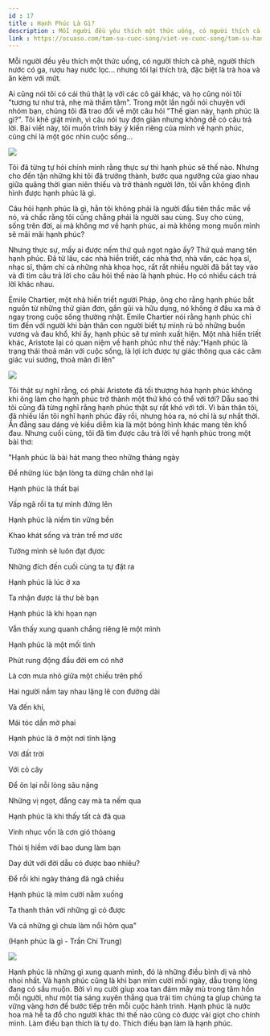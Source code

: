 ```yaml
---
id : 17
title : Hạnh Phúc Là Gì?
description : Mỗi người đều yêu thích một thức uống, có người thích cà phê, người thích nước có ga, rượu hay nước lọc... nhưng tôi lại thích trà, đặc biệt là trà hoa và ăn kèm với mứt.
link : https://ocuaso.com/tam-su-cuoc-song/viet-ve-cuoc-song/tam-su-hanh-phuc-la-gi.html
---
```


Mỗi người đều yêu thích một thức uống, có người thích cà phê, người thích
nước có ga, rượu hay nước lọc... nhưng tôi lại thích trà, đặc biệt là trà
hoa và ăn kèm với mứt.

Ai cũng nói tôi có cái thú thật lạ với các cô gái khác, và họ cũng nói tôi
"tương tư như trà, nhẹ mà thấm tâm". Trong một lần ngồi nói chuyện với nhóm
bạn, chúng tôi đã trao đổi về một câu hỏi "Thế gian này, hạnh phúc là gì?".
Tôi khẽ giật mình, vì câu nói tuy đơn giản nhưng không dễ có câu trả lời.
Bài viết này, tôi muốn trình bày ý kiến riêng của mình về hạnh phúc, cũng
chỉ là một góc nhìn cuộc sống...

![](https://ocuaso.com/wp-content/uploads/2016/11/hanh-phuc-la-gi.jpg)

Tôi đã từng tự hỏi chính mình rằng thực sự thì hạnh phúc sẽ thế nào. Nhưng
cho đến tận những khi tôi đã trưởng thành, bước qua ngưỡng cửa giao nhau
giữa quãng thời gian niên thiếu và trở thành người lớn, tôi vẫn không định
hình được hạnh phúc là gì.

Câu hỏi hạnh phúc là gì, hẳn tôi không phải là người đầu tiên thắc mắc về
nó, và chắc rằng tôi cũng chẳng phải là người sau cùng. Suy cho cùng, sống
trên đời, ai mà không mơ về hạnh phúc, ai mà không mong muốn mình sẽ mãi
mãi hạnh phúc?

Nhưng thực sự, mấy ai được nếm thứ quả ngọt ngào ấy? Thứ quả mang tên hạnh
phúc. Đã từ lâu, các nhà hiền triết, các nhà thơ, nhà văn, các họa sĩ, nhạc
sĩ, thậm chí cả những nhà khoa học, rất rất nhiều người đã bắt tay vào và
đi tìm câu trả lời cho câu hỏi thế nào là hạnh phúc. Họ có nhiều cách trả
lời khác nhau.

Émile Chartier, một nhà hiền triết người Pháp, ông cho rằng hạnh phúc bắt
nguồn từ những thứ giản đơn, gần gũi và hữu dụng, nó không ở đâu xa mà ở
ngay trong cuộc sống thường nhật. Émile Chartier nói rằng hạnh phúc chỉ
tìm đến với người khi bản thân con người biết tự mình rủ bỏ những buồn vương
và đau khổ, khi ấy, hạnh phúc sẽ tự mình xuất hiện. Một nhà hiền triết khác,
Aristote lại có quan niệm về hạnh phúc như thế này:"Hạnh phúc là trạng thái
thoả mãn với cuộc sống, là lợi ích được tự giác thông qua các cảm giác vui
sướng, thoả mãn đi lên"

![](https://ocuaso.com/wp-content/uploads/2016/11/hanh-phuc-la-gi-2.jpg)

Tôi thật sự nghĩ rằng, có phải Aristote đã tối thượng hóa hạnh phúc không
khi ông làm cho hạnh phúc trở thành một thứ khó có thể với tới? Dẫu sao
thì tôi cũng đã từng nghĩ rằng hạnh phúc thật sự rất khó với tới. Vì bản
thân tôi, đã nhiều lần tôi nghĩ hạnh phúc đây rồi, nhưng hóa ra, nó chỉ
là sự nhất thời. Ẩn đằng sau dáng vẻ kiều diễm kia là một bóng hình khác
mang tên khổ đau. Nhưng cuối cùng, tôi đã tìm được câu trả lời về hạnh phúc
trong một bài thơ:

"Hạnh phúc là bài hát mang theo những tháng ngày

Để những lúc bận lòng ta dừng chân nhớ lại

Hạnh phúc là thất bại

Vấp ngã rồi ta tự mình đứng lên

Hạnh phúc là niềm tin vững bền

Khao khát sống và tràn trề mơ ước

Tưởng mình sẽ luôn đạt đựơc

Những đích đến cuối cùng ta tự đặt ra

Hạnh phúc là lúc ở xa

Ta nhận được lá thư bè bạn

Hạnh phúc là khi họan nạn

Vẫn thấy xung quanh chẳng riêng lẻ một mình

Hạnh phúc là một mối tình

Phút rung động đầu đời em có nhớ

Là cơn mưa nhỏ giữa một chiều trên phố

Hai người nắm tay nhau lặng lẽ con đường dài

Và đến khi,

Mái tóc dần mờ phai

Hạnh phúc là ở một nơi tĩnh lặng

Với đất trời

Với cỏ cây

Để ôn lại nỗi lòng sâu nặng

Những vị ngọt, đắng cay mà ta nếm qua

Hạnh phúc là khi thấy tất cả đã qua

Vinh nhục vốn là cơn gió thỏang

Thói tị hiềm với bao dung làm bạn

Day dứt với đời dẫu có được bao nhiêu?

Để rồi khi ngày tháng đã ngã chiều

Hạnh phúc là mỉm cười nằm xuống

Ta thanh thản với những gì có được

Và cả những gì chưa làm nổi hôm qua"

(Hạnh phúc là gì - Trần Chí Trung)

![](https://ocuaso.com/wp-content/uploads/2016/11/hanh-phuc-la-gi-3.jpg)

Hạnh phúc là những gì xung quanh mình, đó là những điều bình dị và nhỏ nhoi
nhất. Và hạnh phúc cũng là khi bạn mỉm cười mỗi ngày, dẫu trong lòng đang
có sầu muộn. Bởi vì nụ cười gíup xoa tan đám mây mù trong tâm hồn mỗi người,
như một tia sáng xuyên thẳng qua trái tim chúng ta gíup chúng ta vững vàng
hơn để bước tiếp trên mỗi cuộc hành trình. Hạnh phúc là nước hoa mà hễ ta
đổ cho người khác thì thế nào cũng có được vài giọt cho chính mình. Làm
điều bạn thích là tự do. Thích điều bạn làm là hạnh phúc.